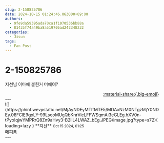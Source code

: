 ```yaml
---
slug: 2-150825786
date: 2024-10-15 01:24:46.063000+09:00
authors:
  - 9fe9da59395ada70ca1f1070536bb88a
  - 01435f74a49ba8a519705ad242348232
categories:
  - Jisun
tags:
  - Fan Post
---
```


# 2-150825786

<div class="post-container" markdown="1">
<div class="content-container md-sidebar__scrollwrap" markdown="1">

지선님 이마에 붙힌거 머에여?

</div>
</div>

<div style="text-align: right;" markdown="1">
<a href="https://weverse.io/fromis9/fanpost/2-150825786" style="text-align: right;">:material-share:{.big-emoji}</a>
</div>
---

<div class="comments-container md-sidebar__scrollwrap" markdown="1">
<div class="comment" markdown="1">
<div class='id-container' markdown="1">
![](https://phinf.wevpstatic.net/MjAyNDEyMTlfMTE5/MDAxNzM0NTgzMjY0NDEy.08FClE9gxLY-99LscoMUgQbKnrVicLFFWSqmAi3eGLEg.hXV0n-tPyoIqjwYMPRrQ8Zn9aHvy3-B2llL4LWAZ_bEg.JPEG/image.jpg?type=s72){ loading=lazy }
**<span class="artist">지선</span>** <small>Oct 15 2024, 01:25</small><br>
</div>
<div class='comment-body' markdown="1">
메피폼
</div>
</div>
</div>
---
